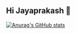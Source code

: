 ## Hi Jayaprakash 👋

[![Anurag's GitHub stats](https://github-readme-stats.vercel.app/api?username=19jayaprakash)](https://github.com/19jayaprakash/github-readme-stats)
